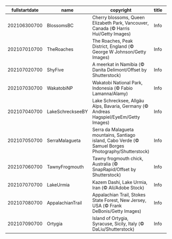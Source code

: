 |fullstartdate|name|copyright|title|image|
|--|--|--|--|--|
202106300700|BlossomsBC|Cherry blossoms, Queen Elizabeth Park, Vancouver, Canada (© Harris Hui/Getty Images)|Info|![](/en-AU/2021/07/202106300700BlossomsBC.jpg)|
202107010700|TheRoaches|The Roaches, Peak District, England (© George W Johnson/Getty Images)|Info|![](/en-AU/2021/07/202107010700TheRoaches.jpg)|
202107020700|ShyFive|A meerkat in Namibia (© Danita Delimont/Offset by Shutterstock)|Info|![](/en-AU/2021/07/202107020700ShyFive.jpg)|
202107030700|WakatobiNP|Wakatobi National Park, Indonesia (© Fabio Lamanna/Alamy)|Info|![](/en-AU/2021/07/202107030700WakatobiNP.jpg)|
202107040700|LakeSchreckseeBY|Lake Schrecksee, Allgäu Alps, Bavaria, Germany (© Andreas Hagspiel/EyeEm/Getty Images)|Info|![](/en-AU/2021/07/202107040700LakeSchreckseeBY.jpg)|
202107050700|SerraMalagueta|Serra da Malagueta mountains, Santiago island, Cabo Verde (© Samuel Borges Photography/Shutterstock)|Info|![](/en-AU/2021/07/202107050700SerraMalagueta.jpg)|
202107060700|TawnyFrogmouth|Tawny frogmouth chick, Australia (© SnapRapid/Offset by Shutterstock)|Info|![](/en-AU/2021/07/202107060700TawnyFrogmouth.jpg)|
202107070700|LakeUrmia|Kazem Dashi, Lake Urmia, Iran (© Ali/Adobe Stock)|Info|![](/en-AU/2021/07/202107070700LakeUrmia.jpg)|
202107080700|AppalachianTrail|Appalachian Trail, Stokes State Forest, New Jersey, USA (© Frank DeBonis/Getty Images)|Info|![](/en-AU/2021/07/202107080700AppalachianTrail.jpg)|
202107090700|Ortygia|Island of Ortygia, Syracuse, Sicily, Italy (© DaLiu/Shutterstock)|Info|![](/en-AU/2021/07/202107090700Ortygia.jpg)|
